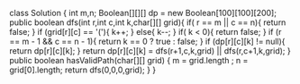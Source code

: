 class Solution {
int m,n;
Boolean[][][] dp = new Boolean[100][100][200];
public boolean dfs(int r,int c,int k,char[][] grid){
if( r == m || c == n){
return false;
}
if (grid[r][c] == '('){
k++;
}
else{
k--;
}
if( k < 0){
return false;
}
if (r == m - 1 && c == n - 1){
return k == 0 ? true : false;
}
if (dp[r][c][k] != null){
return dp[r][c][k];
}
return dp[r][c][k] = dfs(r+1,c,k,grid) || dfs(r,c+1,k,grid);
}
public boolean hasValidPath(char[][] grid) {
m = grid.length ; n = grid[0].length;
return dfs(0,0,0,grid);
}
}